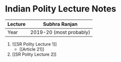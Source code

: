 # Indian Polity Lecture Notes

| Lecture | Subhra Ranjan           |
| ------- | ----------------------- |
| Year    | 2019-20 (most probably) |

1. ![[SR Polity Lecture 1]]
	- [[Article 21]]
2. [[SR Polity Lecture 2]]

	
	 
	 
